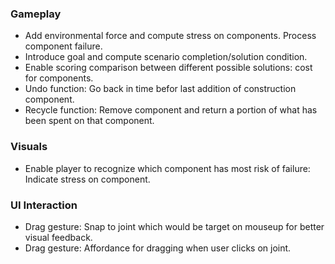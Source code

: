 ### Gameplay
+ Add environmental force and compute stress on components. Process component failure.
+ Introduce goal and compute scenario completion/solution condition.
+ Enable scoring comparison between different possible solutions: cost for components.
+ Undo function: Go back in time befor last addition of construction component.
+ Recycle function: Remove component and return a portion of what has been spent on that component.

### Visuals
+ Enable player to recognize which component has most risk of failure: Indicate stress on component.

### UI Interaction
+ Drag gesture: Snap to joint which would be target on mouseup for better visual feedback.
+ Drag gesture: Affordance for dragging when user clicks on joint.
